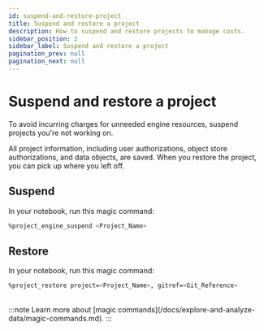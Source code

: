 ```yaml
---
id: suspend-and-restore-project
title: Suspend and restore a project
description: How to suspend and restore projects to manage costs.
sidebar_position: 2
sidebar_label: Suspend and restore a project
pagination_prev: null
pagination_next: null
---
```


# Suspend and restore a project

To avoid incurring charges for unneeded engine resources, suspend projects you're not working on. 

All project information, including user authorizations, object store authorizations, and data objects, are saved. When you restore the project, you can pick up where you left off.

## Suspend

In your notebook, run this magic command:

```bash 
%project_engine_suspend <Project_Name>
```


## Restore

In your notebook, run this magic command: 

```bash 
%project_restore project=<Project_Name>, gitref=<Git_Reference>
```
<br/>
:::note
Learn more about [magic commands](/docs/explore-and-analyze-data/magic-commands.md).
:::

